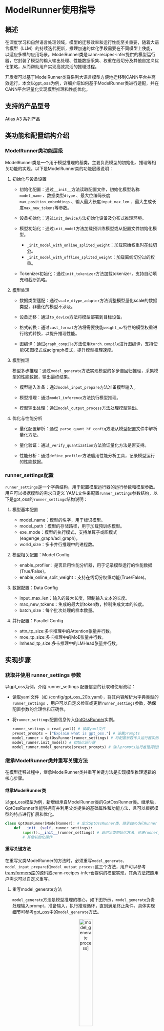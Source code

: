 # ModelRunner使用指导

## 概述
在深度学习和自然语言处理领域，模型的迁移效率和运行性能至关重要，随着大语言模型（LLM）的持续迭代更新，推理加速的优化手段需要在不同模型上使能，以适应多样的应用场景。ModelRunner类是cann-recipes-infer提供的模型运行器，它封装了模型的输入输出处理、性能数据采集、权重在线切分及其他自定义优化策略，从而帮助用户实现高效灵活的推理过程。

开发者可以基于ModelRunner类将系列大语言模型方便地迁移到CANN平台并高效运行，本文以gpt_oss为例，详细介绍如何基于ModelRunner类进行适配，并在CANN平台轻量化实现模型推理和性能优化。

## 支持的产品型号
<term>Atlas A3 系列产品</term>

## 类功能和配置结构介绍
### ModelRunner类功能层级

ModelRunner类是一个用于模型推理的基类，主要负责模型的初始化、推理等相关功能的实现。以下是ModelRunner类的功能层级说明：

1. 初始化与设备设置

   - 初始化配置：通过`__init__`方法读取配置文件，初始化模型名称`model_name` 、数据类型`dtype` 、最大位编码长度`max_position_embeddings` 、输入最大长度`input_max_len` 、最大生成长度`max_new_tokens`等参数。

   - 设备初始化：通过`init_device`方法初始化设备及分布式推理环境。

   - 模型初始化：通过`init_model`方法加载预训练模型或从配置文件初始化模型。
     - `_init_model_with_online_splited_weight`：加载原始权重时[在线切分](online_split_weight_guide.md)。
     - `_init_model_with_offline_splited_weight`：加载离线切分过的权重。

   - Tokenizer初始化：通过`init_tokenizer`方法加载tokenizer，支持自动填充和截断策略。


2. 模型处理

   - 数据类型适配：通过`scale_dtype_adapter`方法调整模型量化scale的数据类型，非量化的模型不涉及。

   - 设备迁移：通过`to_device`方法将模型部署到目标设备。

   - 格式转换：通过`cast_format`方法将需要使能`weight_nz`特性的模型权重进行格式转换，以提升推理性能。

   - 图编译：通过`graph_compile`方法使用`torch.compile`进行图编译，支持使能GE图模式或aclgraph模式，提升模型推理速度。


3. 模型推理

   模型多步推理：通过`model_generate`方法实现模型的多步自回归推理，采集模型的性能数据，输出最终结果。

   - 模型输入准备：通过`model_input_prepare`方法准备模型输入。

   - 模型推理：通过`model_inference`方法执行模型推理。

   - 模型输出处理：通过`model_output_process`方法处理模型输出。


4. 优化与性能分析

   - 量化配置解析：通过`_parse_quant_hf_config`方法从模型配置文件中解析量化方法。

   - 量化验证：通过`_verify_quantization`方法验证量化方法是否支持。

   - 性能分析：通过`define_profiler`方法启用性能分析工具，记录模型运行的性能数据。


### runner_settings配置

`runner_settings`是一个字典结构，用于配置模型运行器的运行参数和模型参数。用户可以根据模型的需求自定义 YAML文件来配置`runner_settings`参数结构，以下是gpt_oss的`runner_settings`结构说明：
1. 模型基本配置
   - model_name：模型的名字，用于标识模型。
   - model_path：模型的存储路径，用于加载预训练模型。
   - exe_mode：模型的执行模式，支持单算子或图模式(eager/ge_graph/acl_graph)。
   - world_size：多卡并行推理中的进程数。

2. 模型相关配置：Model Config
   - enable_profiler：是否启用性能分析器，用于记录模型运行的性能数据(True/False)。
   - enable_online_split_weight：支持在线切分权重功能(True/False)。

3. 数据配置：Data Config
   - input_max_len：输入的最大长度，限制输入文本的长度。
   - max_new_tokens：生成的最大新token数，控制生成文本的长度。
   - batch_size：每个批次处理的样本数量。

4. 并行配置：Parallel Config
   - attn_tp_size:多卡推理中的Attention张量并行数。
   - moe_tp_size:多卡推理中的MoE张量并行数。
   - lmhead_tp_size:多卡推理中的LMHead张量并行数。

## 实现步骤
### 获取并使用 runner_settings 参数
以gpt_oss为例，介绍 runner_settings 配置信息的获取和使用流程：
- 读取yaml文件（如./config/gpt_oss_20b.yaml），将其内容解析为字典类型的`runner_settings` ，用户可以自定义检查或更新`runner_settings`参数，确保配置参数的合理性和正确性。
- 将`runner_settings`配置信息传入[GptOssRunner](#GptOssRunner)实例。

  ```python
  runner_settings = read_yaml() # 读取yaml文件
  preset_prompts = ["Explain what is gpt_oss."] # 设置prompts
  model_runner = GptOssRunner(runner_settings) # 将配置参数传入运行器实例
  model_runner.init_model() # 初始化运行器
  model_runner.model_generate(preset_prompts) # 输入prompts进行推理得到结果
  ```


### 继承ModelRunner类并重写关键方法
在模型迁移过程中，继承ModelRunner类并重写关键方法是实现模型推理逻辑的核心步骤。

#### 继承ModelRunner类
<span id="GptOssRunner">以gpt_oss模型为例，新增继承自ModelRunner类的GptOssRunner类。继承后，GptOssRunner类能够拥有并利用父类提供的基础属性和功能方法，且可以根据模型的特点进行扩展和优化。</span>

```python
class GptOssRunner(ModelRunner): # 定义GptOssRunner类，继承自ModelRunner
    def __init__(self, runner_settings):
        super().__init__(runner_settings) # 调用父类初始化方法，传递runner_settings参数
        # 其他初始化操作
```
#### 重写关键方法

在重写父类ModelRunner的方法时，必须重写`model_generate`、`model_input_prepare`和`model_output_process`这三个方法，用户可以参考[transformers库](https://github.com/huggingface/transformers/blob/main/src/transformers)的源码或cann-recipes-infer仓提供的模型实现，其余方法按照用户需求可以自定义重写。

1. 重写model_generate方法

   `model_generate`方法是模型推理的核心，如下图所示，`model_generate`负责处理输入prompt，准备输入，执行推理循环，直到满足终止条件。具体实现细节可参考[gpt_oss](../models/gpt_oss/runner_gpt_oss.py)中的`model_generate`方法。

   <p align="center">
     <img src="./figures/model_generate.png" width="30%" alt="model_generate process]">
   </p>

   - 处理输入提示词：将tokenizer输入最大长度设置为input_max_len，超过这个长度会做截断处理，小于这个长度会做填充处理，使用tokenizer将输入prompt变成token ID 。
   - 执行推理循环：在循环中调用`get_jump_prepare`方法判断是否终止推理，调用`model_input_prepare`方法准备模型输入，执行模型推理`model_inference`方法，获取的输出结果调用`model_output_process`方法进行处理。
   - 解码生成结果：在循环结束后，将输出的token ID解码成文本。

2. 重写model_input_prepare方法

   `model_input_prepare`方法负责准备模型的输入数据，确保输入数据正确传入模型的推理中。在 GptOssRunner 类中，`model_input_prepare`方法调用模型的[prepare_inputs_for_generation](#prepare_inputs_for_generation)方法生成模型输入。

3. 重写model_output_process方法

   `model_output_process`方法负责处理模型的输出，生成新的token，并更新输入字典以便后续的生成步骤使用。

   > 如果是在线切分即`enable_online_split_weight: True`，还需要重写cast_format方法，将部分权重层进行转置或转换为NZ格式，能够有效调整模型权重，方便后续模型推理。

### 模型类修改

在模型迁移适配过程中，为了确保模型能够与Runner运行器兼容，需要对模型进行一些修改，以下将重点介绍初始化阶段传入`runner_settings`和适配`prepare_inputs_for_generation`方法的操作。

#### 初始化传入runner_settings
`runner_settings`是重要的配置参数，包含了并行配置、数据配置等信息，将`runner_settings`添加为模型类的`__init__`方法入参，能够让模型的层级或模块间方便获取到统一的模型参数配置，使得模型具有更高的可配置性，灵活满足多样的需求。
```python
class GptOssForCausalLM(GptOssPreTrainedModel, GenerationMixin):
    def __init__(self, config, runner_settings):
        super().__init__(config)
        self.runner_settings = runner_settings
        self.model = GptOssModel(config, runner_settings)
        self.lm_head_tp_size = runner_settings.get("parallel_config").get("lmhead_tp_size", 1)
        # 其他初始化操作
```


#### 适配prepare_inputs_for_generation方法
<span id="prepare_inputs_for_generation">`prepare_inputs_for_generation`方法需要处理模型输入参数数据，并将这些参数更新到model_inputs字典中，确保将这些参数在调用`forward`方法时已经正确准备。</span>
